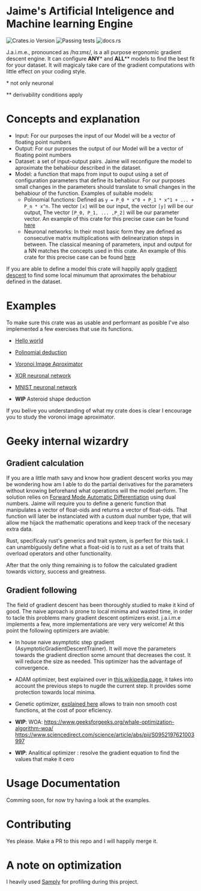 # Jaime's Artificial Inteligence and Machine learning Engine

![Crates.io Version](https://img.shields.io/crates/v/jaime)
![Passing tests](https://github.com/jaimegonzalezfabregas/Jaime/actions/workflows/rust.yml/badge.svg)
![docs.rs](https://img.shields.io/docsrs/jaime)


J.a.i.m.e., pronounced as /hɑːɪmɛ/, is a all purpose ergonomic gradient descent engine. It can configure **ANY**\* and **ALL**\*\* models to find the best fit for your dataset. It will magicaly take care of the gradient computations with little effect on your coding style. 

\* not only neuronal

\** derivability conditions apply 

# Concepts and explanation

- Input: For our purposes the input of our Model will be a vector of floating point numbers
- Output: For our purposes the output of our Model will be a vector of floating point numbers
- Dataset: a set of input-output pairs. Jaime will reconfigure the model to aproximate the behabiour described in the dataset.
- Model: a function that maps from input to ouput using a set of configuration parameters that define its behabiour. For our purposes small changes in the parameters should translate to small changes in the behabiour of the function. Examples of suitable models:
    - Polinomial functions: Defined as `y = P_0 * x^0 + P_1 * x^1 + ... + P_n * x^n`. The vector `[x]` will be our input, the vector `[y]` will be our output, The vector `[P_0, P_1, ... ,P_2]` will be our parameter vector. An example of this crate for this precise case can be found [here](https://github.com/jaimegonzalezfabregas/jaime_polinomial)
    - Neuronal networks: In their most basic form they are defined as consecutive matrix multiplications with delinearization steps in between. The classical meaning of parameters, input and output for a NN matches the concepts used in this crate.  An example of this crate for this precise case can be found [here](https://github.com/jaimegonzalezfabregas/jaime_mnist_perceptron)

If you are able to define a model this crate will happily apply [gradient descent](https://en.wikipedia.org/wiki/Gradient_descent) to find some local minumum that aproximates the behabiour defined in the dataset.

# Examples

To make sure this crate was as usable and performant as posible I've also implemented a few exercises that use its functions. 

- [Hello world](https://github.com/jaimegonzalezfabregas/jaime_hello_world)
- [Polinomial deduction](https://github.com/jaimegonzalezfabregas/jaime_polinomial)
- [Voronoi Image Aproximator](https://github.com/jaimegonzalezfabregas/jaime_voronoi_image_aproximator)
- [XOR neuronal network](https://github.com/jaimegonzalezfabregas/jaime_xor_perceptron)
- [MNIST neuronal network](https://github.com/jaimegonzalezfabregas/jaime_mnist_perceptron)

- **WIP** Asteroid shape deduction

If you belive you understanding of what my crate does is clear I encourage you to study the voronoi image aproximator.

# Geeky internal wizardry

## Gradient calculation

If you are a little math savy and know how gradient descent works you may be wondering how am I able to do the partial derivatives for the parameters without knowing beforehand what operations will the model perform. The solution relies on [Forward Mode Automatic Differentiation](https://jameshfisher.com/2024/04/02/automatic-differentiation-with-dual-numbers/) using dual numbers. Jaime will require you to define a generic function that manipulates a vector of float-oids and returns a vector of float-oids. That function will later be instanciated with a custom dual number type, that will allow me hijack the mathematic operations and keep track of the necesary extra data.

Rust, specificaly rust's generics and trait system, is perfect for this task. I can unambiguosly define what a float-oid is to rust as a set of traits that overload operators and other functionality.

After that the only thing remaining is to follow the calculated gradient towards victory, success and greatness.

## Gradient following
The field of gradient descent has been thoroughly studied to make it kind of good. The naive aproach is prone to local minima and wasted time, in order to tacle this problems many gradient descent optimizers exist. j.a.i.m.e implements a few, more implementations are very very welcome! At this point the following optimizers are aviable:

- In house naive asymptotic step gradient (AsymptoticGradientDescentTrainer). It will move the parameters towards the gradient direction some amount that decreases the cost. It will reduce the size as needed. This optimizer has the advantage of convergence.

- ADAM optimizer, best explained over in [this wikipedia page](https://en.wikipedia.org/wiki/Stochastic_gradient_descent#Adam), it takes into account the previous steps to nugde the current step. It provides some protection towards local minima.

- Genetic optimizer, [explained here](https://en.wikipedia.org/wiki/Evolutionary_algorithm) allows to train non smooth cost functions, at the cost of poor eficiency. 
- **WIP**: WOA: https://www.geeksforgeeks.org/whale-optimization-algorithm-woa/ https://www.sciencedirect.com/science/article/abs/pii/S0952197621003997
- **WIP**: Analitical optimizer : resolve the gradient equation to find the values that make it cero

# Usage Documentation

Comming soon, for now try having a look at the examples.

# Contributing
Yes please.
Make a PR to this repo and I will happily merge it.

# A note on optimization

I heavily used [Samply](https://github.com/mstange/samply) for profiling during this project.
